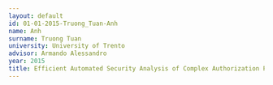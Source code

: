```yaml
---
layout: default 
id: 01-01-2015-Truong_Tuan-Anh
name: Anh
surname: Truong Tuan
university: University of Trento
advisor: Armando Alessandro
year: 2015
title: Efficient Automated Security Analysis of Complex Authorization Policies
---
```

